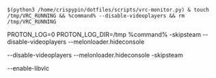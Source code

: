 `$(python3 /home/crispypin/dotfiles/scripts/vrc-monitor.py) & touch /tmp/VRC_RUNNING && %command% --disable-videoplayers && rm /tmp/VRC_RUNNING`

PROTON_LOG=0 PROTON_LOG_DIR=/tmp %command% -skipsteam --disable-videoplayers --melonloader.hideconsole

--disable-videoplayers --melonloader.hideconsole -skipsteam

--enable-libvlc
